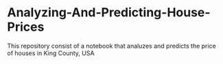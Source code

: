 # Analyzing-And-Predicting-House-Prices
This repository consist of a notebook that analuzes and predicts the price of houses in King County, USA
